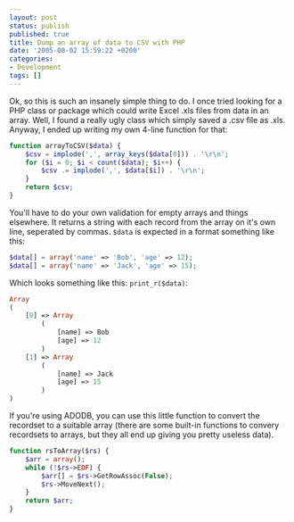 ```yaml
---
layout: post
status: publish
published: true
title: Dump an array of data to CSV with PHP
date: '2005-08-02 15:59:22 +0200'
categories:
- Development
tags: []
---
```


Ok, so this is such an insanely simple thing to do. I once tried looking
for a PHP class or package which could write Excel .xls files from data
in an array. Well, I found a really ugly class which simply saved a .csv
file as .xls. Anyway, I ended up writing my own 4-line function for
that:

```php
function arrayToCSV($data) {
    $csv = implode(',', array_keys($data[0])) . '\r\n';
    for ($i = 0; $i < count($data); $i++) {
        $csv .= implode(',', $data[$i]) . '\r\n';
    }
    return $csv;
}
```

You'll have to do your own validation for empty arrays and things
elsewhere. It returns a string with each record from the array on it's
own line, seperated by commas. `$data` is expected in a format something
like this:

```php
$data[] = array('name' => 'Bob', 'age' => 12);
$data[] = array('name' => 'Jack', 'age' => 15);
```

Which looks something like this: `print_r($data)`:

```php
Array
(
    [0] => Array
        (
            [name] => Bob
            [age] => 12
        )
    [1] => Array
        (
            [name] => Jack
            [age] => 15
        )
)
```

If you're using ADODB, you can use this little function to convert the
recordset to a suitable array (there are some built-in functions to
convery recordsets to arrays, but they all end up giving you pretty
useless data).

```php
function rsToArray($rs) {
    $arr = array();
    while (!$rs->EOF) {
        $arr[] = $rs->GetRowAssoc(False);
        $rs->MoveNext();
    }
    return $arr;
}
```
